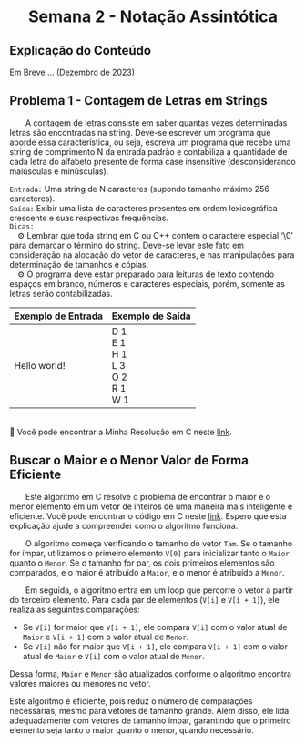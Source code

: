 <h1 align="center"> Semana 2 - Notação Assintótica </h1>

## Explicação do Conteúdo 
Em Breve ... (Dezembro de 2023)


## Problema 1 - Contagem de Letras em Strings
&emsp;&emsp;A contagem de letras consiste em saber quantas vezes determinadas letras são encontradas na string. Deve-se escrever um programa que aborde essa característica, ou seja, escreva um programa que recebe uma string de comprimento N da entrada padrão e contabiliza a quantidade de cada letra do alfabeto presente de forma case insensitive (desconsiderando maiúsculas e minúsculas).

`Entrada:` Uma string de N caracteres (supondo tamanho máximo 256 caracteres).
<br>`Saída:` Exibir uma lista de caracteres presentes em ordem lexicográfica crescente e suas respectivas frequências.
<br>`Dicas:`
<br>&emsp;⚙ Lembrar que toda string em C ou C++ contem o caractere especial ‘\0’ para demarcar o término do string. Deve-se levar este fato em consideração na alocação do vetor de caracteres, e nas manipulações para determinação de tamanhos e cópias.
<br>&emsp;⚙ O programa deve estar preparado para leituras de texto contendo espaços em branco, números e caracteres especiais, porém, somente as letras serão contabilizadas.

| Exemplo de Entrada | Exemplo de Saída |
|--|--|
| Hello world! | D 1<br> E 1<br> H 1<br> L 3<br> O 2<br> R 1<br> W 1 |

<br>🔹 Você pode encontrar a Minha Resolução em C neste [link](./JoaoAssaoka_rn168863-AP1.c).


## Buscar o Maior e o Menor Valor de Forma Eficiente
&emsp;&emsp;Este algoritmo em C resolve o problema de encontrar o maior e o menor elemento em um vetor de inteiros de uma maneira mais inteligente e eficiente. Você pode encontrar o código em C neste [link](./MaiorMenor_Eficiente.c). Espero que esta explicação ajude a compreender como o algoritmo funciona.

&emsp;&emsp;O algoritmo começa verificando o tamanho do vetor `Tam`. Se o tamanho for ímpar, utilizamos o primeiro elemento `V[0]` para inicializar tanto o `Maior` quanto o `Menor`. Se o tamanho for par, os dois primeiros elementos são comparados, e o maior é atribuído a `Maior`, e o menor é atribuído a `Menor`.

&emsp;&emsp;Em seguida, o algoritmo entra em um loop que percorre o vetor a partir do terceiro elemento. Para cada par de elementos (`V[i]` e `V[i + 1]`), ele realiza as seguintes comparações:
- Se `V[i]` for maior que `V[i + 1]`, ele compara `V[i]` com o valor atual de `Maior` e `V[i + 1]` com o valor atual de `Menor`.
- Se `V[i]` não for maior que `V[i + 1]`, ele compara `V[i + 1]` com o valor atual de `Maior` e `V[i]` com o valor atual de `Menor`.

Dessa forma, `Maior` e `Menor` são atualizados conforme o algoritmo encontra valores maiores ou menores no vetor.

Este algoritmo é eficiente, pois reduz o número de comparações necessárias, mesmo para vetores de tamanho grande. Além disso, ele lida adequadamente com vetores de tamanho ímpar, garantindo que o primeiro elemento seja tanto o maior quanto o menor, quando necessário.
